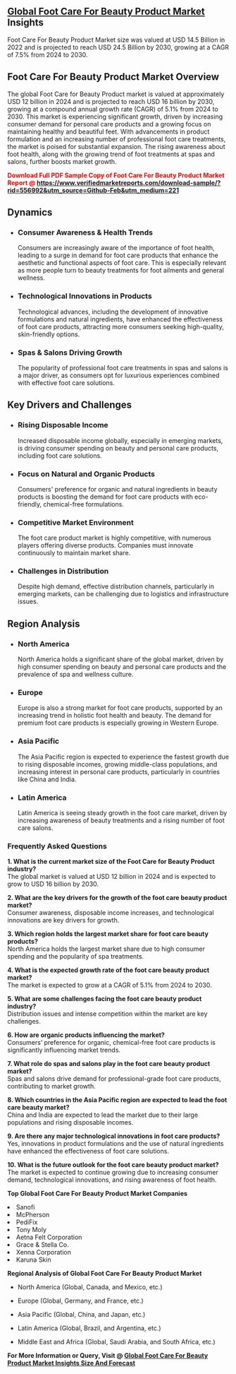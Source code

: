 <h2><a href="https://www.verifiedmarketreports.com/download-sample/?rid=556992&amp;utm_source=Github&amp;utm_medium=221" target="_blank">Global Foot Care For Beauty Product Market</a> Insights</h2><p>Foot Care For Beauty Product Market size was valued at USD 14.5 Billion in 2022 and is projected to reach USD 24.5 Billion by 2030, growing at a CAGR of 7.5% from 2024 to 2030.</p><p> <h2>Foot Care For Beauty Product Market Overview</h2> <p>The global Foot Care for Beauty Product market is valued at approximately USD 12 billion in 2024 and is projected to reach USD 16 billion by 2030, growing at a compound annual growth rate (CAGR) of 5.1% from 2024 to 2030. This market is experiencing significant growth, driven by increasing consumer demand for personal care products and a growing focus on maintaining healthy and beautiful feet. With advancements in product formulation and an increasing number of professional foot care treatments, the market is poised for substantial expansion. The rising awareness about foot health, along with the growing trend of foot treatments at spas and salons, further boosts market growth.</p> <p><strong><p><span class=""><span style="color: #ff0000;"><strong>Download Full PDF Sample Copy of Foot Care For Beauty Product Market Report</strong> @ </span><a href="https://www.verifiedmarketreports.com/download-sample/?rid=556992&amp;utm_source=Github-Feb&amp;utm_medium=221" target="_blank">https://www.verifiedmarketreports.com/download-sample/?rid=556992&amp;utm_source=Github-Feb&amp;utm_medium=221</a></span></p></strong></p> <h2>Dynamics</h2> <ul> <li><h3>Consumer Awareness & Health Trends</h3> Consumers are increasingly aware of the importance of foot health, leading to a surge in demand for foot care products that enhance the aesthetic and functional aspects of foot care. This is especially relevant as more people turn to beauty treatments for foot ailments and general wellness.</li> <li><h3>Technological Innovations in Products</h3> Technological advances, including the development of innovative formulations and natural ingredients, have enhanced the effectiveness of foot care products, attracting more consumers seeking high-quality, skin-friendly options.</li> <li><h3>Spas & Salons Driving Growth</h3> The popularity of professional foot care treatments in spas and salons is a major driver, as consumers opt for luxurious experiences combined with effective foot care solutions.</li> </ul> <h2>Key Drivers and Challenges</h2> <ul> <li><h3>Rising Disposable Income</h3> Increased disposable income globally, especially in emerging markets, is driving consumer spending on beauty and personal care products, including foot care solutions.</li> <li><h3>Focus on Natural and Organic Products</h3> Consumers' preference for organic and natural ingredients in beauty products is boosting the demand for foot care products with eco-friendly, chemical-free formulations.</li> <li><h3>Competitive Market Environment</h3> The foot care product market is highly competitive, with numerous players offering diverse products. Companies must innovate continuously to maintain market share.</li> <li><h3>Challenges in Distribution</h3> Despite high demand, effective distribution channels, particularly in emerging markets, can be challenging due to logistics and infrastructure issues.</li> </ul> <h2>Region Analysis</h2> <ul> <li><h3>North America</h3> North America holds a significant share of the global market, driven by high consumer spending on beauty and personal care products and the prevalence of spa and wellness culture.</li> <li><h3>Europe</h3> Europe is also a strong market for foot care products, supported by an increasing trend in holistic foot health and beauty. The demand for premium foot care products is especially growing in Western Europe.</li> <li><h3>Asia Pacific</h3> The Asia Pacific region is expected to experience the fastest growth due to rising disposable incomes, growing middle-class populations, and increasing interest in personal care products, particularly in countries like China and India.</li> <li><h3>Latin America</h3> Latin America is seeing steady growth in the foot care market, driven by increasing awareness of beauty treatments and a rising number of foot care salons.</li> </ul> <h3>Frequently Asked Questions</h3> <p><strong>1. What is the current market size of the Foot Care for Beauty Product industry?</strong><br>The global market is valued at USD 12 billion in 2024 and is expected to grow to USD 16 billion by 2030.</p> <p><strong>2. What are the key drivers for the growth of the foot care beauty product market?</strong><br>Consumer awareness, disposable income increases, and technological innovations are key drivers for growth.</p> <p><strong>3. Which region holds the largest market share for foot care beauty products?</strong><br>North America holds the largest market share due to high consumer spending and the popularity of spa treatments.</p> <p><strong>4. What is the expected growth rate of the foot care beauty product market?</strong><br>The market is expected to grow at a CAGR of 5.1% from 2024 to 2030.</p> <p><strong>5. What are some challenges facing the foot care beauty product industry?</strong><br>Distribution issues and intense competition within the market are key challenges.</p> <p><strong>6. How are organic products influencing the market?</strong><br>Consumers’ preference for organic, chemical-free foot care products is significantly influencing market trends.</p> <p><strong>7. What role do spas and salons play in the foot care beauty product market?</strong><br>Spas and salons drive demand for professional-grade foot care products, contributing to market growth.</p> <p><strong>8. Which countries in the Asia Pacific region are expected to lead the foot care beauty market?</strong><br>China and India are expected to lead the market due to their large populations and rising disposable incomes.</p> <p><strong>9. Are there any major technological innovations in foot care products?</strong><br>Yes, innovations in product formulations and the use of natural ingredients have enhanced the effectiveness of foot care solutions.</p> <p><strong>10. What is the future outlook for the foot care beauty product market?</strong><br>The market is expected to continue growing due to increasing consumer demand, technological innovations, and rising awareness of foot health.</p> </p><p><strong>Top Global Foot Care For Beauty Product Market Companies</strong></p><div data-test-id=""><p><li>Sanofi</li><li> McPherson</li><li> PediFix</li><li> Tony Moly</li><li> Aetna Felt Corporation</li><li> Grace & Stella Co.</li><li> Xenna Corporation</li><li> Karuna Skin</li></p><div><strong>Regional Analysis of&nbsp;Global Foot Care For Beauty Product Market</strong></div><ul><li dir="ltr"><p dir="ltr">North America&nbsp;(Global, Canada, and Mexico, etc.)</p></li><li dir="ltr"><p dir="ltr">Europe (Global, Germany, and France, etc.)</p></li><li dir="ltr"><p dir="ltr">Asia Pacific&nbsp;(Global, China, and Japan, etc.)</p></li><li dir="ltr"><p dir="ltr">Latin America&nbsp;(Global, Brazil, and Argentina, etc.)</p></li><li dir="ltr">Middle East and Africa&nbsp;(Global, Saudi Arabia, and South Africa, etc.)</li></ul><p><strong>For More Information or Query, Visit @&nbsp;</strong><strong><a href="https://www.verifiedmarketreports.com/product/foot-care-for-beauty-product-market/?utm_source=Github&amp;utm_medium=221" target="_blank">Global Foot Care For Beauty Product Market Insights Size And Forecast</a></strong></p></div>
